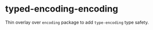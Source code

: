 # typed-encoding-encoding

Thin overlay over `encoding` package to add `type-encoding` type safety.


